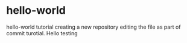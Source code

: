 # hello-world
hello-world tutorial creating a new repository
editing the file as part of commit turotial.
Hello testing 
